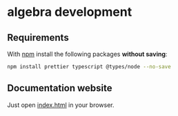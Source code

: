 # algebra development

## Requirements

With [npm](https://www.npmjs.com/) install the following packages **without saving**:

```sh
npm install prettier typescript @types/node --no-save
```

## Documentation website

Just open [index.html](index.html) in your browser.
